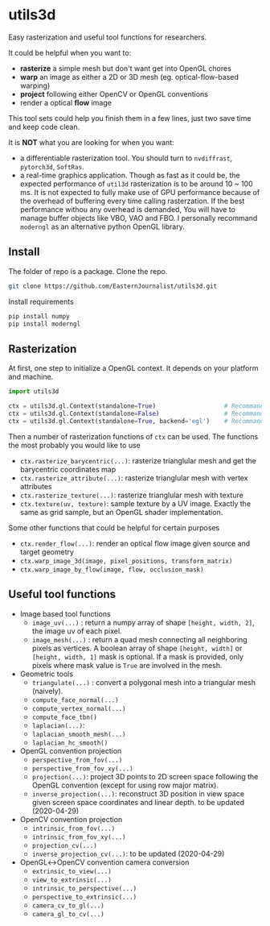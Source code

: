 # utils3d
Easy rasterization and useful tool functions for researchers.

It could be helpful when you want to:

* **rasterize** a simple mesh but don't want get into OpenGL chores
* **warp** an image as either a 2D or 3D mesh (eg. optical-flow-based warping)
* **project** following either OpenCV or OpenGL conventions
* render a optical **flow** image

This tool sets could help you finish them in a few lines, just two save time and keep code clean.

It is **NOT** what you are looking for when you want:

* a differentiable rasterization tool. You should turn to `nvdiffrast`, `pytorch3d`, `SoftRas`.
* a real-time graphics application. Though as fast as it could be, the expected performance of `util3d` rasterization is to be around 10 ~ 100 ms. It is not expected to fully make use of GPU performance because of the overhead of buffering every time calling rasterzation. If the best performance withou any overhead is demanded, You will have to manage buffer objects like VBO, VAO and FBO. I personally recommand `moderngl` as an alternative python OpenGL library. 


## Install

The folder of repo is a package. Clone the repo.

```bash
git clone https://github.com/EasternJournalist/utils3d.git 
```

Install requirements

```bash
pip install numpy
pip install moderngl
```

## Rasterization 

At first, one step to initialize a OpenGL context. It depends on your platform and machine.
```python
import utils3d

ctx = utils3d.gl.Context(standalone=True)                   # Recommanded for a standalone python program. The machine must have a display device (virtual display like X11 is also okay)
ctx = utils3d.gl.Context(standalone=False)                  # Recommanded for a nested python script running in a windowed opengl program to share the OpenGL context, eg. Blender.
ctx = utils3d.gl.Context(standalone=True, backend='egl')    # Recommanded for a program running on a headless linux server (without any display device)
```

Then a number of rasterization functions of `ctx` can be used. The functions the most probably you would like to use

* `ctx.rasterize_barycentric(...)`: rasterize trianglular mesh and get the barycentric coordinates map
* `ctx.rasterize_attribute(...)`: rasterize trianglular mesh with vertex attributes
* `ctx.rasterize_texture(...)`: rasterize trianglular mesh with texture
* `ctx.texture(uv, texture)`: sample texture by a UV image. Exactly the same as grid sample, but an OpenGL shader implementation.

Some other functions that could be helpful for certain purposes

* `ctx.render_flow(...)`: render an optical flow image given source and target geometry
* `ctx.warp_image_3d(image, pixel_positions, transform_matrix)`
* `ctx.warp_image_by_flow(image, flow, occlusion_mask)`

## Useful tool functions

* Image based tool functions
    * `image_uv(...)` : return a numpy array of shape `[height, width, 2]`, the image uv of each pixel. 
    * `image_mesh(...)` : return a quad mesh connecting all neighboring pixels as vertices. A boolean array of shape `[height, width]` or  `[height, width, 1]` mask is optional. If a mask is provided, only pixels where mask value is `True` are involved in the mesh.
* Geometric tools
    * `triangulate(...)` : convert a polygonal mesh into a triangular mesh (naively).
    * `compute_face_normal(...)`
    * `compute_vertex_normal(...)` 
    * `compute_face_tbn()`
    * `laplacian(...)`: 
    * `laplacian_smooth_mesh(...)`
    * `laplacian_hc_smooth()`
* OpenGL convention projection
    * `perspective_from_fov(...)`
    * `perspective_from_fov_xy(...)`
    * `projection(...)`: project 3D points to 2D screen space following the OpenGL convention (except for using row major matrix). 
    * `inverse_projection(...)`: reconstruct 3D position in view space given screen space coordinates and linear depth. to be updated (2020-04-29)
* OpenCV convention projection
    * `intrinsic_from_fov(...)`
    * `intrinsic_from_fov_xy(...)`
    * `projection_cv(...)`
    * `inverse_projection_cv(...)`: to be updated (2020-04-29)
* OpenGL↔OpenCV convention camera conversion
    * `extrinsic_to_view(...)`
    * `view_to_extrinsic(...)`
    * `intrinsic_to_perspective(...)`
    * `perspective_to_extrinsic(...)`
    * `camera_cv_to_gl(...)`
    * `camera_gl_to_cv(...)`


